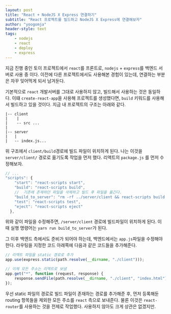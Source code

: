 ```yaml
---
layout: post
title: "React + NodeJS X Express 연결하기"
subtitle: "React 프로젝트를 빌드하고 NodeJS X Express에 연결해보자"
author: "yoogomja"
header-style: text
tags:
    - nodejs
    - react
    - deploy
    - express
---
```


지금 진행 중인 토이 프로젝트에서 `react`를 프론트로, `nodejs` + `express`를 백엔드 서버로 사용 중 이다. 이전에 다른 프로젝트에서도
사용해본 경험이 있는데, 연결하는 부분은 자꾸 잊어먹게 되서 남겨둔다.

기본적으로 `react` 개발서버를 그대로 사용하지 않고, 빌드해서 사용하는 것은 동일하다. 이떄 `create-react-app`을 사용해 프로젝트를 생성했다면,
`build` 키워드를 사용해서 빌드하고 있을 것이다. 지금 내 프로젝트의 구조는 아래와 같다.

```
|-- client
|    |
|    -- src ...
|
|-- server
|   |
|   -- index.js...
```

위 구조에서 `client/build`경로에 빌드 파일이 위치하게 된다. 나는 이것을 `server/client/` 경로로 옮기도록 작업을 먼저 했다. 리액트의 `package.js`
를 먼저 수정해보자.

```javascript
// ...
"scripts": {
    "start": "react-scripts start",
    "build": "react-scripts build",
    //  기존에 존재하던 파일을 삭제하고 빌드 후 파일을 옮긴다.
    "build_to_server": "rm -rf ../server/client && react-scripts build && mv build ../server/client",
    "test": "react-scripts test",
    "eject": "react-scripts eject"
  },
```

위와 같이 파일을 수정해주면, `/server/client` 경로에 빌드파일이 위치하게 된다. 이때 실행 명령어는 `yarn run build_to_server`가 된다.

그 이후 백엔드 측에서도 준비가 되어야 하는데, 백엔드에서는 `app.js`파일을 수정해야 한다. 라우팅을 지정한 코드 아래쪽에 다음과 같은 코드들을 추가해준다.

```javascript
// 리액트 파일을 static 경로로 추가
app.use(express.static(path.resolve(__dirname, "./client")));

// 이제 모든 주소는 리액트로 보냄
app.get("*", function (request, response) {
    response.sendFile(path.resolve(__dirname, "./client", "index.html"));
});
```

우선 static 파일의 경로로 빌드 파일이 존재하는 경로를 추가해준 후, 먼저 등록해둔 routing 항목들을 제외한 모든 주소를 `react` 측으로 보내준다.
물론 이것은 `react-router`를 사용하는 것을 전제로 작업했다. 사용하지 않아도 크게 상관은 없겠지만.
